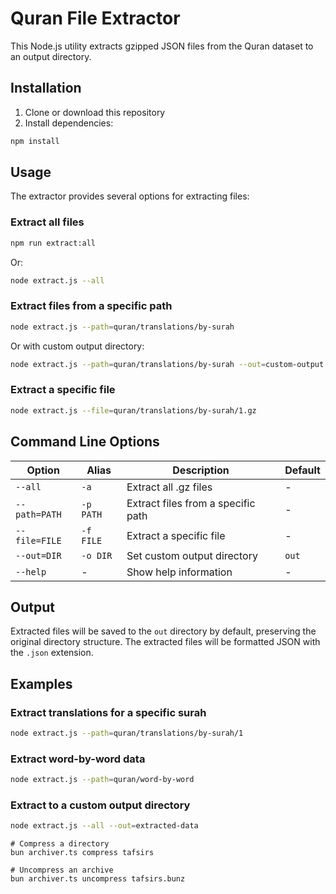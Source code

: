 # Quran File Extractor

This Node.js utility extracts gzipped JSON files from the Quran dataset to an output directory.

## Installation

1. Clone or download this repository
2. Install dependencies:

```bash
npm install
```

## Usage

The extractor provides several options for extracting files:

### Extract all files

```bash
npm run extract:all
```

Or:

```bash
node extract.js --all
```

### Extract files from a specific path

```bash
node extract.js --path=quran/translations/by-surah
```

Or with custom output directory:

```bash
node extract.js --path=quran/translations/by-surah --out=custom-output
```

### Extract a specific file

```bash
node extract.js --file=quran/translations/by-surah/1.gz
```

## Command Line Options

| Option | Alias | Description | Default |
|--------|-------|-------------|---------|
| `--all` | `-a` | Extract all .gz files | - |
| `--path=PATH` | `-p PATH` | Extract files from a specific path | - |
| `--file=FILE` | `-f FILE` | Extract a specific file | - |
| `--out=DIR` | `-o DIR` | Set custom output directory | `out` |
| `--help` | - | Show help information | - |

## Output

Extracted files will be saved to the `out` directory by default, preserving the original directory structure. The extracted files will be formatted JSON with the `.json` extension.

## Examples

### Extract translations for a specific surah

```bash
node extract.js --path=quran/translations/by-surah/1
```

### Extract word-by-word data

```bash
node extract.js --path=quran/word-by-word
```

### Extract to a custom output directory

```bash
node extract.js --all --out=extracted-data
```



```angular2html
# Compress a directory
bun archiver.ts compress tafsirs

# Uncompress an archive
bun archiver.ts uncompress tafsirs.bunz
```